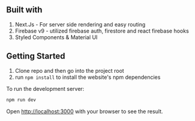 
## Built with

1. Next.Js - For server side rendering and easy routing
2. Firebase v9 - utilized firebase auth, firestore and react firebase hooks
3. Styled Components & Material UI

## Getting Started

1. Clone repo and then go into the project root
2. run `npm install` to install the website's npm dependencies

To run the development server:

```bash
npm run dev
```

Open [http://localhost:3000](http://localhost:3000) with your browser to see the result.

